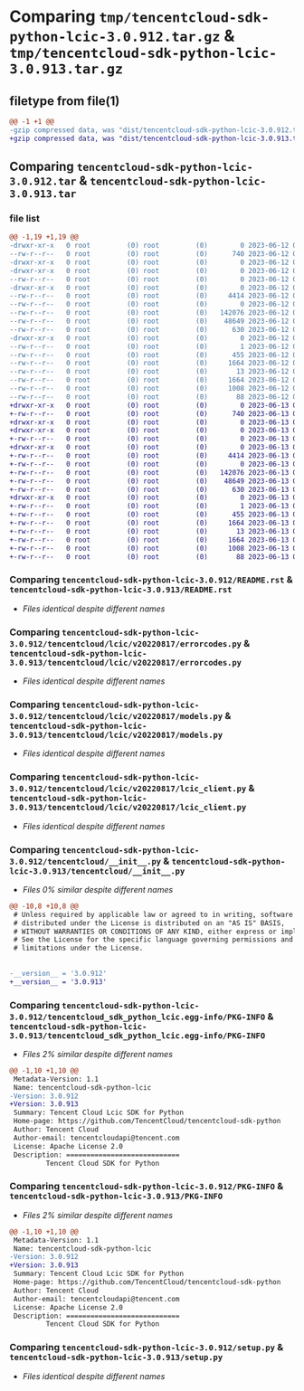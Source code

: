 # Comparing `tmp/tencentcloud-sdk-python-lcic-3.0.912.tar.gz` & `tmp/tencentcloud-sdk-python-lcic-3.0.913.tar.gz`

## filetype from file(1)

```diff
@@ -1 +1 @@
-gzip compressed data, was "dist/tencentcloud-sdk-python-lcic-3.0.912.tar", last modified: Mon Jun 12 03:06:44 2023, max compression
+gzip compressed data, was "dist/tencentcloud-sdk-python-lcic-3.0.913.tar", last modified: Tue Jun 13 02:14:14 2023, max compression
```

## Comparing `tencentcloud-sdk-python-lcic-3.0.912.tar` & `tencentcloud-sdk-python-lcic-3.0.913.tar`

### file list

```diff
@@ -1,19 +1,19 @@
-drwxr-xr-x   0 root         (0) root         (0)        0 2023-06-12 03:06:44.000000 tencentcloud-sdk-python-lcic-3.0.912/
--rw-r--r--   0 root         (0) root         (0)      740 2023-06-12 03:06:44.000000 tencentcloud-sdk-python-lcic-3.0.912/README.rst
-drwxr-xr-x   0 root         (0) root         (0)        0 2023-06-12 03:06:44.000000 tencentcloud-sdk-python-lcic-3.0.912/tencentcloud/
-drwxr-xr-x   0 root         (0) root         (0)        0 2023-06-12 03:06:44.000000 tencentcloud-sdk-python-lcic-3.0.912/tencentcloud/lcic/
--rw-r--r--   0 root         (0) root         (0)        0 2023-06-12 03:06:44.000000 tencentcloud-sdk-python-lcic-3.0.912/tencentcloud/lcic/__init__.py
-drwxr-xr-x   0 root         (0) root         (0)        0 2023-06-12 03:06:44.000000 tencentcloud-sdk-python-lcic-3.0.912/tencentcloud/lcic/v20220817/
--rw-r--r--   0 root         (0) root         (0)     4414 2023-06-12 03:06:44.000000 tencentcloud-sdk-python-lcic-3.0.912/tencentcloud/lcic/v20220817/errorcodes.py
--rw-r--r--   0 root         (0) root         (0)        0 2023-06-12 03:06:44.000000 tencentcloud-sdk-python-lcic-3.0.912/tencentcloud/lcic/v20220817/__init__.py
--rw-r--r--   0 root         (0) root         (0)   142076 2023-06-12 03:06:44.000000 tencentcloud-sdk-python-lcic-3.0.912/tencentcloud/lcic/v20220817/models.py
--rw-r--r--   0 root         (0) root         (0)    48649 2023-06-12 03:06:44.000000 tencentcloud-sdk-python-lcic-3.0.912/tencentcloud/lcic/v20220817/lcic_client.py
--rw-r--r--   0 root         (0) root         (0)      630 2023-06-12 03:06:44.000000 tencentcloud-sdk-python-lcic-3.0.912/tencentcloud/__init__.py
-drwxr-xr-x   0 root         (0) root         (0)        0 2023-06-12 03:06:44.000000 tencentcloud-sdk-python-lcic-3.0.912/tencentcloud_sdk_python_lcic.egg-info/
--rw-r--r--   0 root         (0) root         (0)        1 2023-06-12 03:06:44.000000 tencentcloud-sdk-python-lcic-3.0.912/tencentcloud_sdk_python_lcic.egg-info/dependency_links.txt
--rw-r--r--   0 root         (0) root         (0)      455 2023-06-12 03:06:44.000000 tencentcloud-sdk-python-lcic-3.0.912/tencentcloud_sdk_python_lcic.egg-info/SOURCES.txt
--rw-r--r--   0 root         (0) root         (0)     1664 2023-06-12 03:06:44.000000 tencentcloud-sdk-python-lcic-3.0.912/tencentcloud_sdk_python_lcic.egg-info/PKG-INFO
--rw-r--r--   0 root         (0) root         (0)       13 2023-06-12 03:06:44.000000 tencentcloud-sdk-python-lcic-3.0.912/tencentcloud_sdk_python_lcic.egg-info/top_level.txt
--rw-r--r--   0 root         (0) root         (0)     1664 2023-06-12 03:06:44.000000 tencentcloud-sdk-python-lcic-3.0.912/PKG-INFO
--rw-r--r--   0 root         (0) root         (0)     1008 2023-06-12 03:06:44.000000 tencentcloud-sdk-python-lcic-3.0.912/setup.py
--rw-r--r--   0 root         (0) root         (0)       88 2023-06-12 03:06:44.000000 tencentcloud-sdk-python-lcic-3.0.912/setup.cfg
+drwxr-xr-x   0 root         (0) root         (0)        0 2023-06-13 02:14:14.000000 tencentcloud-sdk-python-lcic-3.0.913/
+-rw-r--r--   0 root         (0) root         (0)      740 2023-06-13 02:14:13.000000 tencentcloud-sdk-python-lcic-3.0.913/README.rst
+drwxr-xr-x   0 root         (0) root         (0)        0 2023-06-13 02:14:14.000000 tencentcloud-sdk-python-lcic-3.0.913/tencentcloud/
+drwxr-xr-x   0 root         (0) root         (0)        0 2023-06-13 02:14:14.000000 tencentcloud-sdk-python-lcic-3.0.913/tencentcloud/lcic/
+-rw-r--r--   0 root         (0) root         (0)        0 2023-06-13 02:14:13.000000 tencentcloud-sdk-python-lcic-3.0.913/tencentcloud/lcic/__init__.py
+drwxr-xr-x   0 root         (0) root         (0)        0 2023-06-13 02:14:14.000000 tencentcloud-sdk-python-lcic-3.0.913/tencentcloud/lcic/v20220817/
+-rw-r--r--   0 root         (0) root         (0)     4414 2023-06-13 02:14:13.000000 tencentcloud-sdk-python-lcic-3.0.913/tencentcloud/lcic/v20220817/errorcodes.py
+-rw-r--r--   0 root         (0) root         (0)        0 2023-06-13 02:14:13.000000 tencentcloud-sdk-python-lcic-3.0.913/tencentcloud/lcic/v20220817/__init__.py
+-rw-r--r--   0 root         (0) root         (0)   142076 2023-06-13 02:14:13.000000 tencentcloud-sdk-python-lcic-3.0.913/tencentcloud/lcic/v20220817/models.py
+-rw-r--r--   0 root         (0) root         (0)    48649 2023-06-13 02:14:13.000000 tencentcloud-sdk-python-lcic-3.0.913/tencentcloud/lcic/v20220817/lcic_client.py
+-rw-r--r--   0 root         (0) root         (0)      630 2023-06-13 02:14:13.000000 tencentcloud-sdk-python-lcic-3.0.913/tencentcloud/__init__.py
+drwxr-xr-x   0 root         (0) root         (0)        0 2023-06-13 02:14:14.000000 tencentcloud-sdk-python-lcic-3.0.913/tencentcloud_sdk_python_lcic.egg-info/
+-rw-r--r--   0 root         (0) root         (0)        1 2023-06-13 02:14:13.000000 tencentcloud-sdk-python-lcic-3.0.913/tencentcloud_sdk_python_lcic.egg-info/dependency_links.txt
+-rw-r--r--   0 root         (0) root         (0)      455 2023-06-13 02:14:14.000000 tencentcloud-sdk-python-lcic-3.0.913/tencentcloud_sdk_python_lcic.egg-info/SOURCES.txt
+-rw-r--r--   0 root         (0) root         (0)     1664 2023-06-13 02:14:13.000000 tencentcloud-sdk-python-lcic-3.0.913/tencentcloud_sdk_python_lcic.egg-info/PKG-INFO
+-rw-r--r--   0 root         (0) root         (0)       13 2023-06-13 02:14:13.000000 tencentcloud-sdk-python-lcic-3.0.913/tencentcloud_sdk_python_lcic.egg-info/top_level.txt
+-rw-r--r--   0 root         (0) root         (0)     1664 2023-06-13 02:14:14.000000 tencentcloud-sdk-python-lcic-3.0.913/PKG-INFO
+-rw-r--r--   0 root         (0) root         (0)     1008 2023-06-13 02:14:13.000000 tencentcloud-sdk-python-lcic-3.0.913/setup.py
+-rw-r--r--   0 root         (0) root         (0)       88 2023-06-13 02:14:14.000000 tencentcloud-sdk-python-lcic-3.0.913/setup.cfg
```

### Comparing `tencentcloud-sdk-python-lcic-3.0.912/README.rst` & `tencentcloud-sdk-python-lcic-3.0.913/README.rst`

 * *Files identical despite different names*

### Comparing `tencentcloud-sdk-python-lcic-3.0.912/tencentcloud/lcic/v20220817/errorcodes.py` & `tencentcloud-sdk-python-lcic-3.0.913/tencentcloud/lcic/v20220817/errorcodes.py`

 * *Files identical despite different names*

### Comparing `tencentcloud-sdk-python-lcic-3.0.912/tencentcloud/lcic/v20220817/models.py` & `tencentcloud-sdk-python-lcic-3.0.913/tencentcloud/lcic/v20220817/models.py`

 * *Files identical despite different names*

### Comparing `tencentcloud-sdk-python-lcic-3.0.912/tencentcloud/lcic/v20220817/lcic_client.py` & `tencentcloud-sdk-python-lcic-3.0.913/tencentcloud/lcic/v20220817/lcic_client.py`

 * *Files identical despite different names*

### Comparing `tencentcloud-sdk-python-lcic-3.0.912/tencentcloud/__init__.py` & `tencentcloud-sdk-python-lcic-3.0.913/tencentcloud/__init__.py`

 * *Files 0% similar despite different names*

```diff
@@ -10,8 +10,8 @@
 # Unless required by applicable law or agreed to in writing, software
 # distributed under the License is distributed on an "AS IS" BASIS,
 # WITHOUT WARRANTIES OR CONDITIONS OF ANY KIND, either express or implied.
 # See the License for the specific language governing permissions and
 # limitations under the License.
 
 
-__version__ = '3.0.912'
+__version__ = '3.0.913'
```

### Comparing `tencentcloud-sdk-python-lcic-3.0.912/tencentcloud_sdk_python_lcic.egg-info/PKG-INFO` & `tencentcloud-sdk-python-lcic-3.0.913/tencentcloud_sdk_python_lcic.egg-info/PKG-INFO`

 * *Files 2% similar despite different names*

```diff
@@ -1,10 +1,10 @@
 Metadata-Version: 1.1
 Name: tencentcloud-sdk-python-lcic
-Version: 3.0.912
+Version: 3.0.913
 Summary: Tencent Cloud Lcic SDK for Python
 Home-page: https://github.com/TencentCloud/tencentcloud-sdk-python
 Author: Tencent Cloud
 Author-email: tencentcloudapi@tencent.com
 License: Apache License 2.0
 Description: ============================
         Tencent Cloud SDK for Python
```

### Comparing `tencentcloud-sdk-python-lcic-3.0.912/PKG-INFO` & `tencentcloud-sdk-python-lcic-3.0.913/PKG-INFO`

 * *Files 2% similar despite different names*

```diff
@@ -1,10 +1,10 @@
 Metadata-Version: 1.1
 Name: tencentcloud-sdk-python-lcic
-Version: 3.0.912
+Version: 3.0.913
 Summary: Tencent Cloud Lcic SDK for Python
 Home-page: https://github.com/TencentCloud/tencentcloud-sdk-python
 Author: Tencent Cloud
 Author-email: tencentcloudapi@tencent.com
 License: Apache License 2.0
 Description: ============================
         Tencent Cloud SDK for Python
```

### Comparing `tencentcloud-sdk-python-lcic-3.0.912/setup.py` & `tencentcloud-sdk-python-lcic-3.0.913/setup.py`

 * *Files identical despite different names*


